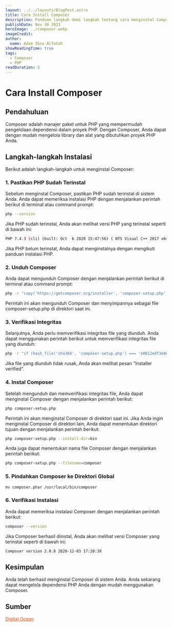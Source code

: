 ```yaml
---
layout: ../../layouts/BlogPost.astro
title: Cara Install Composer
description: Panduan langkah demi langkah tentang cara menginstal Composer pada sistem Anda.
publishDate: Nov 30 2023
heroImage: ../composer.webp
imageCredit: 
author:
  name: Adam Ibnu Alfatah
showReadingTime: true
tags:
  - Composer
  - PHP
readDuration: 5
---
```


# <span class="text-white">Cara Install Composer</span>

## <span class="text-white">Pendahuluan</span>

Composer adalah manajer paket untuk PHP yang mempermudah pengelolaan dependensi dalam proyek PHP. Dengan Composer, Anda dapat dengan mudah mengelola library dan alat yang dibutuhkan proyek PHP Anda.

## <span class="text-white">Langkah-langkah Instalasi</span>

Berikut adalah langkah-langkah untuk menginstal Composer:

### <span class="text-white">1. Pastikan PHP Sudah Terinstal</span>

Sebelum menginstal Composer, pastikan PHP sudah terinstal di sistem Anda. Anda dapat memeriksa instalasi PHP dengan menjalankan perintah berikut di terminal atau command prompt:

```bash
php --version
```

Jika PHP sudah terinstal, Anda akan melihat versi PHP yang terinstal seperti di bawah ini:

```bash
PHP 7.4.3 (cli) (built: Oct  6 2020 15:47:56) ( NTS Visual C++ 2017 x64 )
```

Jika PHP belum terinstal, Anda dapat menginstalnya dengan mengikuti panduan instalasi PHP.

### <span class="text-white">2. Unduh Composer</span>

Anda dapat mengunduh Composer dengan menjalankan perintah berikut di terminal atau command prompt:

```bash
php -r "copy('https://getcomposer.org/installer', 'composer-setup.php');"
```

Perintah ini akan mengunduh Composer dan menyimpannya sebagai file composer-setup.php di direktori saat ini.

### <span class="text-white">3. Verifikasi Integritas</span>

Selanjutnya, Anda perlu memverifikasi integritas file yang diunduh. Anda dapat menggunakan perintah berikut untuk memverifikasi integritas file yang diunduh:

```bash
php -r "if (hash_file('sha384', 'composer-setup.php') === 'e0012edf3e80b6978849f5eff0d4b4e4c79ff1609dd1e613307e16318854d24ae64f26d17af3ef0bf7cfb710ca74755a') { echo 'Installer verified'; } else { echo 'Installer corrupt'; unlink('composer-setup.php'); } echo PHP_EOL;"
```

Jika file yang diunduh tidak rusak, Anda akan melihat pesan "Installer verified".

### <span class="text-white">4. Instal Composer</span>

Setelah mengunduh dan memverifikasi integritas file, Anda dapat menginstal Composer dengan menjalankan perintah berikut:

```bash
php composer-setup.php
```


Perintah ini akan menginstal Composer di direktori saat ini. Jika Anda ingin menginstal Composer di direktori lain, Anda dapat menentukan direktori tujuan dengan menjalankan perintah berikut:

```bash
php composer-setup.php --install-dir=bin
```

Anda juga dapat menentukan nama file Composer dengan menjalankan perintah berikut:

```bash
php composer-setup.php --filename=composer
```

### <span class="text-white">5. Pindahkan Composer ke Direktori Global</span>

```bash
mv composer.phar /usr/local/bin/composer
```

### <span class="text-white">6. Verifikasi Instalasi</span>

Anda dapat memeriksa instalasi Composer dengan menjalankan perintah berikut:

```bash
composer --version
```

Jika Composer berhasil diinstal, Anda akan melihat versi Composer yang terinstal seperti di bawah ini:

```bash
Composer version 2.0.8 2020-12-03 17:20:38
```

## <span class="text-white">Kesimpulan</span>

Anda telah berhasil menginstal Composer di sistem Anda. Anda sekarang dapat mengelola dependensi PHP Anda dengan mudah menggunakan Composer.

## <span class="text-white">Sumber</span>

<a href = "https://www.digitalocean.com/community/tutorials/how-to-install-and-use-composer-on-ubuntu-20-04" style="color: orangered"> Digital Ocean </a>



